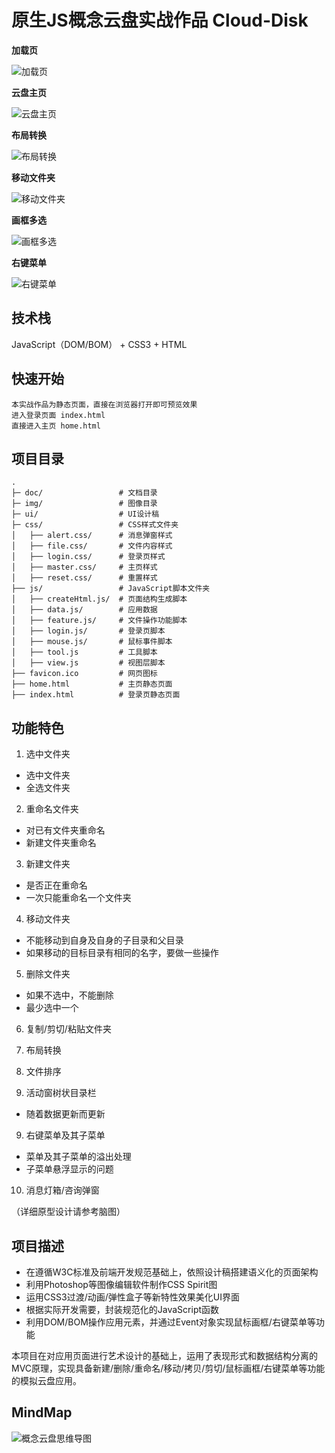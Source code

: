 ﻿# 原生JS概念云盘实战作品 Cloud-Disk

**加载页**

![加载页][1]

**云盘主页**

![云盘主页][2]

**布局转换**

![布局转换][3]

**移动文件夹**

![移动文件夹][4]

**画框多选**

![画框多选][5]

**右键菜单**

![右键菜单][6]

## 技术栈

JavaScript（DOM/BOM） + CSS3 + HTML

## 快速开始

    本实战作品为静态页面，直接在浏览器打开即可预览效果
    进入登录页面 index.html 
    直接进入主页 home.html
    
## 项目目录

    .
    ├─ doc/                 # 文档目录
    ├─ img/                 # 图像目录
    ├─ ui/                  # UI设计稿
    ├─ css/                 # CSS样式文件夹
    │   ├── alert.css/      # 消息弹窗样式
    │   ├── file.css/       # 文件内容样式
    │   ├── login.css/      # 登录页样式
    │   ├── master.css/     # 主页样式
    │   ├── reset.css/      # 重置样式
    ├── js/                 # JavaScript脚本文件夹
    │   ├── createHtml.js/  # 页面结构生成脚本
    │   ├── data.js/        # 应用数据
    │   ├── feature.js/     # 文件操作功能脚本
    │   ├── login.js/       # 登录页脚本
    │   ├── mouse.js/       # 鼠标事件脚本
    │   ├── tool.js         # 工具脚本
    │   ├── view.js         # 视图层脚本
    ├── favicon.ico         # 网页图标
    ├── home.html           # 主页静态页面
    ├── index.html          # 登录页静态页面
    
## 功能特色
 1. 选中文件夹
  - 选中文件夹
  - 全选文件夹

 2. 重命名文件夹
  - 对已有文件夹重命名
  - 新建文件夹重命名

 3. 新建文件夹
   - 是否正在重命名
   - 一次只能重命名一个文件夹

 4. 移动文件夹
   - 不能移动到自身及自身的子目录和父目录
   - 如果移动的目标目录有相同的名字，要做一些操作
    
 5. 删除文件夹
   - 如果不选中，不能删除
   - 最少选中一个

 6. 复制/剪切/粘贴文件夹
 
 7. 布局转换

 8. 文件排序
 
 8. 活动窗树状目录栏
  - 随着数据更新而更新

 9. 右键菜单及其子菜单
  - 菜单及其子菜单的溢出处理
  - 子菜单悬浮显示的问题

 10. 消息灯箱/咨询弹窗
 
（详细原型设计请参考脑图）

## 项目描述

- 在遵循W3C标准及前端开发规范基础上，依照设计稿搭建语义化的页面架构
- 利用Photoshop等图像编辑软件制作CSS Spirit图
- 运用CSS3过渡/动画/弹性盒子等新特性效果美化UI界面
- 根据实际开发需要，封装规范化的JavaScript函数
- 利用DOM/BOM操作应用元素，并通过Event对象实现鼠标画框/右键菜单等功能

本项目在对应用页面进行艺术设计的基础上，运用了表现形式和数据结构分离的MVC原理，实现具备新建/删除/重命名/移动/拷贝/剪切/鼠标画框/右键菜单等功能的模拟云盘应用。

## MindMap

![概念云盘思维导图][7]

  [1]: http://storage1.imgchr.com/AJ2a6.png
  [2]: http://storage1.imgchr.com/AJ6q1.png
  [3]: http://storage1.imgchr.com/AJgVx.png
  [4]: http://storage1.imgchr.com/AJRIK.png
  [5]: http://storage1.imgchr.com/AJyrR.png
  [6]: http://storage1.imgchr.com/AJsM9.png
  [7]: http://storage1.imgchr.com/AJfPO.jpg